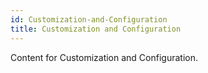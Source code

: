 ```yaml
---
id: Customization-and-Configuration
title: Customization and Configuration
---
```


Content for Customization and Configuration.
